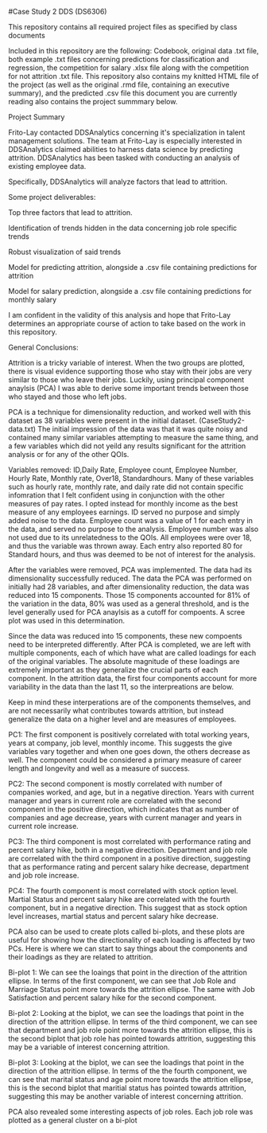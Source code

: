 #Case Study 2 DDS (DS6306)

This repository contains all required project files as specified by class documents

Included in this repository are the following: Codebook, original data .txt file, both example .txt files concerning predictions for classification and regression, the competition for salary .xlsx file along with the competition for not attrition .txt file. This repository also contains my knitted HTML file of the project (as well as the original .rmd file, containing an executive summary), and the predicted .csv file this document you are currently reading also contains the project summmary below.

Project Summary

Frito-Lay contacted DDSAnalytics concerning it's specialization in talent management solutions.  The team at Frito-Lay is especially interested in DDSAnalytics claimed abilities to harness data science by predicting attrition.  DDSAnalytics has been tasked with conducting an analysis of existing employee data.

Specifically, DDSAnalytics will analyze factors that lead to attrition.

Some project deliverables:

Top three factors that lead to attrition.

Identification of trends hidden in the data concerning job role specific trends

Robust visualization of said trends 

Model for predicting attrition, alongside a .csv file containing predictions for attrition

Model for salary prediction, alongside a .csv file containing predictions for monthly salary

I am confident in the validity of this analysis and hope that Frito-Lay determines an appropriate course of action to take based on the work in this repository.

General Conclusions:

Attrition is a tricky variable of interest.  When the two groups are plotted, there is visual evidence supporting those who stay with their jobs are very similar to those who leave their jobs.  Luckily, using principal component anaylsis (PCA) I was able to derive some important trends between those who stayed and those who left jobs.  

PCA is a technique for dimensionality reduction, and worked well with this dataset as 38 variables were present in the initial dataset. (CaseStudy2-data.txt) The initial impression of the data was that it was quite noisy and contained many similar variables attempting to measure the same thing, and a few variables which did not yeild any results significant for the attrition analysis or for any of the other QOIs.  

Variables removed: ID,Daily Rate, Employee count, Employee Number, Hourly Rate, Monthly rate, Over18, Standardhours.
Many of these variables such as hourly rate, monthly rate, and daily rate did not contain specific infomration that I felt confident using in conjunction with the other measures of pay rates.  I opted instead for monthly income as the best measure of any employees earnings.  ID served no purpose and simply added noise to the data.  Employee count was a value of 1 for each entry in the data, and served no purpose to the analysis.  Employee number was also not used due to its unrelatedness to the QOIs.  All employees were over 18, and thus the variable was thrown away.  Each entry also reported 80 for Standard hours, and thus was deemed to be not of interest for the analysis.  

After the variables were removed, PCA was implemented.  The data had its dimensionality successfully reduced.  The data the PCA was performed on initially had 28 variables, and after dimensionality reduction, the data was reduced into 15 components.  Those 15 components accounted for 81% of the variation in the data, 80% was used as a general threshold, and is the level generally used for PCA anaylsis as a cutoff for compoents.  A scree plot was used in this determination.  

Since the data was reduced into 15 components, these new compoents need to be interpreted differently. After PCA is completed, we are left with multiple components, each of which have what are called loadings for each of the original variables.  The absolute magnitude of these loadings are extremely important as they generalize the crucial parts of each component.  In the attrition data, the first four components account for more variability in the data than the last 11, so the interpreations are below.

Keep in mind these interperations are of the components themselves, and are not necessarily what contributes towards attrition, but instead generalize the data on a higher level and are measures of employees.

PC1: The first component is positively correlated with total working years, years at company, job level, monthly income.  This suggests the give variables vary together and when one goes down, the others decrease as well.  The component could be considered a primary measure of career length and longevity and well as a measure of success.

PC2: The second component is mostly correlated with number of companies worked, and age, but in a negative direction.  Years with current manager and years in current role are correlated with the second component in the positive direction, which indicates that as number of companies and age decrease, years with current manager and years in current role increase.

PC3: The third component is most correlated with performance rating and percent salary hike, both in a negative direction.  Department and job role are correlated with the third component in a positive direction, suggesting that as performance rating and percent salary hike decrease, department and job role increase.

PC4: The fourth component is most correlated with stock option level.  Martial Status and percent salary hike are correlated with the fourth component, but in a negative direction.  This suggest that as stock option level increases, martial status and percent salary hike decrease.  

PCA also can be used to create plots called bi-plots, and these plots are useful for showing how the directionality of each loading is affected by two PCs.
Here is where we can start to say things about the components and their loadings as they are related to attrition.  

Bi-plot 1: We can see the loaings that point in the direction of the attrition ellipse.  In terms of the first component, we can see that Job Role and Marriage Status point more towards the attrition ellipse.  The same with Job Satisfaction and percent salary hike for the second component. 

Bi-plot 2: Looking at the biplot, we can see the loadings that point in the direction of the attrition ellipse.  In terms of the third component, we can see that department and job role point more towards the attrition ellipse, this is the second biplot that job role has pointed towards attrition, suggesting this may be a variable of interest concerning attrition.

Bi-plot 3: Looking at the biplot, we can see the loadings that point in the direction of the attrition ellipse.  In terms of the the fourth component, we can see that marital status and age point more towards the attrition ellipse, this is the second biplot that maritial status has pointed towards attrition, suggesting this may be another variable of interest concerning attrition.

PCA also revealed some interesting aspects of job roles.  Each job role was plotted as a general cluster on a bi-plot 

